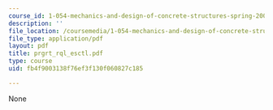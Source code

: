 ```yaml
---
course_id: 1-054-mechanics-and-design-of-concrete-structures-spring-2004
description: ''
file_location: /coursemedia/1-054-mechanics-and-design-of-concrete-structures-spring-2004/fb4f9003138f76ef3f130f060827c185_prgrt_rql_esctl.pdf
file_type: application/pdf
layout: pdf
title: prgrt_rql_esctl.pdf
type: course
uid: fb4f9003138f76ef3f130f060827c185

---
```

None